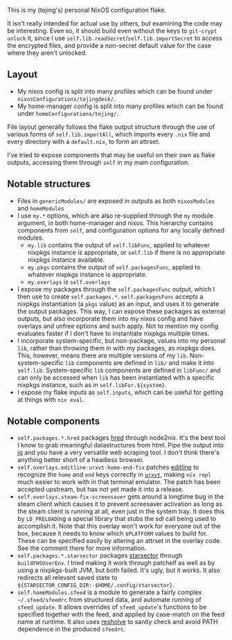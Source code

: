 This is my (tejing's) personal NixOS configuration flake.

It isn't really intended for actual use by others, but examining the code may be interesting. Even so, it should build even without the keys to `git-crypt unlock` it, since I use `self.lib.readSecret`/`self.lib.importSecret` to access the encrypted files, and provide a non-secret default value for the case where they aren't unlocked.

## Layout
- My nixos config is split into many profiles which can be found under `nixosConfigurations/tejingdesk/`.
- My home-manager config is split into many profiles which can be found under `homeConfigurations/tejing/`.

File layout generally follows the flake output structure through the use of various forms of `self.lib.importAll`, which imports every `.nix` file and every directory with a `default.nix`, to form an attrset.

I've tried to expose components that may be useful on their own as flake outputs, accessing them through `self` in my main configuration.

## Notable structures
- Files in `genericModules/` are exposed in outputs as both `nixosModules` and `homeModules`
- I use `my.*` options, which are also re-supplied through the `my` module argument, in both home-manager and nixos. This hierarchy contains components from `self`, and configuration options for any locally defined modules.
  - `my.lib` contains the output of `self.libFunc`, applied to whatever nixpkgs instance is appropriate, or `self.lib` if there is no appropriate nixpkgs instance available.
  - `my.pkgs` contains the output of `self.packagesFunc`, applied to whatever nixpkgs instance is appropriate.
  - `my.overlays` is `self.overlays`
- I expose my packages through the `self.packagesFunc` output, which I then use to create `self.packages.*`. `self.packagesFunc` accepts a nixpkgs instantiation (a `pkgs` value) as an input, and uses it to generate the output packages. This way, I can expose these packages as external outputs, but also incorporate them into my nixos config and have overlays and unfree options and such apply. Not to mention my config evaluates faster if I don't have to instantiate nixpkgs multiple times.
- I incorporate system-specific, but non-package, values into my personal `lib`, rather than throwing them in with my packages, as nixpkgs does. This, however, means there are multiple versions of my `lib`. Non-system-specific `lib` components are defined in `lib/` and make it into `self.lib`. System-specific `lib` components are defined in `libFunc/` and can only be accessed when `lib` has been instantiated with a specific nixpkgs instance, such as in `self.libFor.${system}`.
- I expose my flake inputs as `self.inputs`, which can be useful for getting at things with `nix eval`.

## Notable components
- `self.packages.*.hred` packages [hred](https://github.com/danburzo/hred) through node2nix. It's the best tool I know to grab meaningful datastructures from html. Pipe the output into [jq](https://stedolan.github.io/jq/) and you have a very versatile web scraping tool. I don't think there's anything better short of a headless browser.
- `self.overlays.editline-urxvt-home-end-fix` patches [editline](https://github.com/troglobit/editline) to recognize the `home` and `end` keys correctly in [`urxvt`](http://software.schmorp.de/pkg/rxvt-unicode.html), making `nix repl` much easier to work with in that terminal emulator. The patch has been accepted upstream, but has not yet made it into a release.
- `self.overlays.steam-fix-screensaver` gets around a longtime bug in the steam client which causes it to prevent screesaver activation as long as the steam client is running at all, even just in the system tray. It does this by `LD_PRELOAD`ing a special library that stubs the sdl call being used to accomplish it. Note that this overlay won't work for everyone out of the box, because it needs to know which `$PLATFORM` values to build for. These can be specified easily by altering an attrset in the overlay code. See the comment there for more information.
- `self.packages.*.starsector` packages [starsector](https://fractalsoftworks.com/) through `buildFHSUserEnv`. I tried making it work through patchelf as well as by using a nixpkgs-built JVM, but both failed. It's ugly, but it works. It also redirects all relevant saved state to `${STARSECTOR_CONFIG_DIR:-$HOME/.config/starsector}`.
- `self.homeModules.sfeed` is a module to generate a fairly complex `~/.sfeed/sfeedrc` from structured data, and automate running of `sfeed_update`. It allows overrides of `sfeed_update`'s functions to be specified together with the feed, and applied by case-match on the feed name at runtime. It also uses [resholve](https://github.com/abathur/resholve) to sanity check and avoid PATH dependence in the produced `sfeedrc`.
